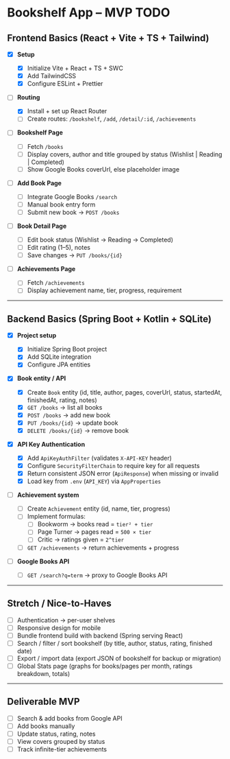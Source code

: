 # Bookshelf App – MVP TODO

## Frontend Basics (React + Vite + TS + Tailwind)

- [x] **Setup**

  - [x] Initialize Vite + React + TS + SWC
  - [x] Add TailwindCSS
  - [x] Configure ESLint + Prettier

- [ ] **Routing**

  - [x] Install + set up React Router
  - [ ] Create routes: `/bookshelf`, `/add`, `/detail/:id`, `/achievements`

- [ ] **Bookshelf Page**

  - [ ] Fetch `/books`
  - [ ] Display covers, author and title grouped by status (Wishlist | Reading | Completed)
  - [ ] Show Google Books coverUrl, else placeholder image

- [ ] **Add Book Page**

  - [ ] Integrate Google Books `/search`
  - [ ] Manual book entry form
  - [ ] Submit new book → `POST /books`

- [ ] **Book Detail Page**

  - [ ] Edit book status (Wishlist → Reading → Completed)
  - [ ] Edit rating (1–5), notes
  - [ ] Save changes → `PUT /books/{id}`

- [ ] **Achievements Page**
  - [ ] Fetch `/achievements`
  - [ ] Display achievement name, tier, progress, requirement

---

## Backend Basics (Spring Boot + Kotlin + SQLite)

- [x] **Project setup**

  - [x] Initialize Spring Boot project
  - [x] Add SQLite integration
  - [x] Configure JPA entities

- [x] **Book entity / API**

  - [x] Create `Book` entity (id, title, author, pages, coverUrl, status, startedAt, finishedAt, rating, notes)
  - [x] `GET /books` → list all books
  - [x] `POST /books` → add new book
  - [x] `PUT /books/{id}` → update book
  - [x] `DELETE /books/{id}` → remove book

- [x] **API Key Authentication**

  - [x] Add `ApiKeyAuthFilter` (validates `X-API-KEY` header)
  - [x] Configure `SecurityFilterChain` to require key for all requests
  - [x] Return consistent JSON error (`ApiResponse`) when missing or invalid
  - [x] Load key from `.env` (`API_KEY`) via `AppProperties`

- [ ] **Achievement system**

  - [ ] Create `Achievement` entity (id, name, tier, progress)
  - [ ] Implement formulas:
    - [ ] Bookworm → books read = `tier² + tier`
    - [ ] Page Turner → pages read = `500 × tier`
    - [ ] Critic → ratings given = `2^tier`
  - [ ] `GET /achievements` → return achievements + progress

- [ ] **Google Books API**
  - [ ] `GET /search?q=term` → proxy to Google Books API

---

## Stretch / Nice-to-Haves

- [ ] Authentication → per-user shelves
- [ ] Responsive design for mobile
- [ ] Bundle frontend build with backend (Spring serving React)
- [ ] Search / filter / sort bookshelf (by title, author, status, rating, finished date)
- [ ] Export / import data (export JSON of bookshelf for backup or migration)
- [ ] Global Stats page (graphs for books/pages per month, ratings breakdown, totals)

---

## Deliverable MVP

- [ ] Search & add books from Google API
- [ ] Add books manually
- [ ] Update status, rating, notes
- [ ] View covers grouped by status
- [ ] Track infinite-tier achievements
